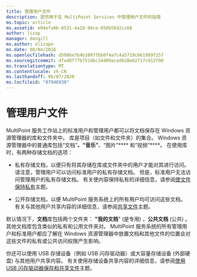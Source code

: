 ```yaml
---
title: 管理用户文件
description: 提供用于在 MultiPoint Services 中管理用户文件的指南
ms.topic: article
ms.assetid: e94efa0b-8531-4a2d-94ce-858b5642cc68
author: lizap
manager: dongill
ms.author: elizapo
ms.date: 08/04/2016
ms.openlocfilehash: d5986e7b4b1097fbb0f4a7c4a5719c661989f257
ms.sourcegitcommit: dfa48f77b751dbc34409aced628eb2f17c912f08
ms.translationtype: MT
ms.contentlocale: zh-CN
ms.lasthandoff: 08/07/2020
ms.locfileid: "87946930"
---
```

# <a name="manage-user-files"></a>管理用户文件
MultiPoint 服务工作站上的标准用户和管理用户都可以将文档保存在 Windows 资源管理器的库和文件夹中。 库是项目（如文件和文件夹）的集合。 Windows 资源管理器中的普通库包括“文档”****、“音乐”****、“图片”**** 和“视频”****。 在使用库时，有两种存储文档的选项：

-   私有存储文档，以便只有将其存储在库或文件夹中的用户才能对其进行访问。 请注意，管理用户可以访问标准用户的私有存储文档。 但是，标准用户无法访问管理用户的私有存储文档。 有关使内容保持私有的详细信息，请参阅[使文件保持私有](Keep-Files-Private.md)主题。

-   公开存储文档，以便 MultiPoint 服务系统上的所有用户均可访问这些文档。 有关与其他用户共享内容的详细信息，请参阅[共享文件](Share-Files.md)主题。

默认情况下，**文档**库包括两个文件夹： **"我的文档**" (是专用) ，**公共文档** (公共) 。 其他文档库包含类似的私有和公用文件夹对。 MultiPoint 服务系统的所有管理用户和标准用户都应了解在 Windows 资源管理器中放置文档和其他文件的位置会对这些文件的私有或公共访问权限产生影响。

你还可以使用 USB 存储设备（例如 USB 闪存驱动器）或大容量存储设备 (外部硬盘) 与其他用户共享内容。 有关使用存储设备共享内容的详细信息，请参阅[使用 USB 闪存驱动器保存和共享文件](Save-and-Share-Files-on-a-USB-Flash-Drive.md)主题。